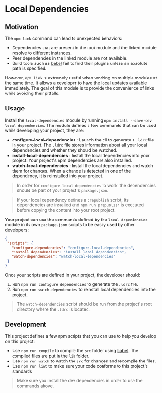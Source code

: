 # Local Dependencies

## Motivation

The `npm link` command can lead to unexpected behaviors: 

 - Dependencies that are present in the root module and the linked module resolve to different instances.
 - Peer dependencies in the linked module are not available.
 - Build tools such as [babel](https://babeljs.io/) fail to find their plugins unless an absolute path is specified.
 
However, `npm link` is extremely useful when working on multiple modules at the same time. It allows a developer to have the local updates available immediately. The goal of this module is to provide the convenience of links while avoiding their pitfalls.

## Usage

Install the `local-dependencies` module by running `npm install --save-dev local-dependencies`. The module defines a few commands that can be used while developing your project, they are:
 
 - **configure-local-dependencies** : Launch the cli to generate a `.ldrc` file in your project. The `.ldrc` file stores information about all your local dependencies and whether they should be watched.
 - **install-local-dependencies** : Install the local dependencies into your project. Your project's npm dependencies are also installed.
 - **watch-local-dependencies** : Install the local dependencies and watch them for changes. When a change is detected in one of the dependency, it is reinstalled into your project.
  
> In order for `configure-local-dependencies` to work, the dependencies should be part of your project's `package.json`.

> If your local dependency defines a `prepublish` script, its dependencies are installed and `npm run prepublish` is executed before copying the content into your root project. 
 
Your project can use the commands defined by the `local-dependencies` module in its own `package.json` scripts to be easily used by other developers: 
 
 ```json
{
  "scripts": {
    "configure-dependencies": "configure-local-dependencies",
    "install-dependencies": "install-local-dependencies",
    "watch-dependencies": "watch-local-dependencies"
  }
}
```

Once your scripts are defined in your project, the developer should:

1. Run `npm run configure-dependencies` to generate the `.ldrc` file.
2. Run `npm run watch-dependencies` to reinstall local dependencies into the project.

> The `watch-dependencies` script should be run from the project's root directory where the `.ldrc` is located.

## Development

This project defines a few npm scripts that you can use to help you develop on this project:

 - Use `npm run compile` to compile the `src` folder using [babel](https://babeljs.io/). The compiled files are put in the `lib` folder.
 - Use `npm run watch` to watch the `src` for changes and recompile the files.
 - Use `npm run lint` to make sure your code conforms to this project's standards 

> Make sure you install the dev dependencies in order to use the commands above.



